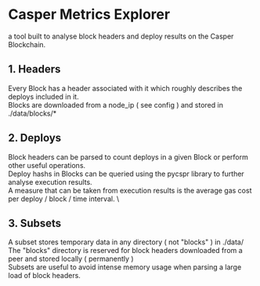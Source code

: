 # Casper Metrics Explorer

a tool built to analyse block headers and deploy results on the Casper Blockchain.

## 1. Headers

Every Block has a header associated with it which roughly describes the deploys included in it. \
Blocks are downloaded from a node_ip ( see config ) and stored in ./data/blocks/*

## 2. Deploys

Block headers can be parsed to count deploys in a given Block or perform other useful operations. \
Deploy hashs in Blocks can be queried using the pycspr library to further analyse execution results. \
A measure that can be taken from execution results is the average gas cost per deploy / block / time interval. \

## 3. Subsets

A subset stores temporary data in any directory ( not "blocks" ) in ./data/ \
The "blocks" directory is reserved for block headers downloaded from a peer and stored locally ( permanently ) \
Subsets are useful to avoid intense memory usage when parsing a large load of block headers.
